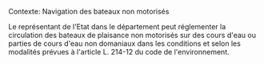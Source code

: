 Contexte: Navigation des bateaux non motorisés

Le représentant de l'Etat dans le département peut réglementer la circulation des bateaux de plaisance non motorisés sur des cours d'eau ou parties de cours d'eau non domaniaux dans les conditions et selon les modalités prévues à l'article L. 214-12 du code de l'environnement.